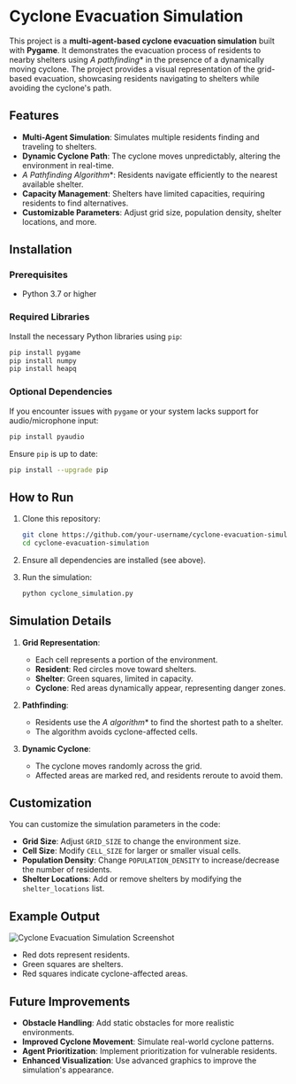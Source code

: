 # Cyclone Evacuation Simulation

This project is a **multi-agent-based cyclone evacuation simulation** built with **Pygame**. It demonstrates the evacuation process of residents to nearby shelters using **A* pathfinding** in the presence of a dynamically moving cyclone. The project provides a visual representation of the grid-based evacuation, showcasing residents navigating to shelters while avoiding the cyclone's path.

## Features

- **Multi-Agent Simulation**: Simulates multiple residents finding and traveling to shelters.
- **Dynamic Cyclone Path**: The cyclone moves unpredictably, altering the environment in real-time.
- **A* Pathfinding Algorithm**: Residents navigate efficiently to the nearest available shelter.
- **Capacity Management**: Shelters have limited capacities, requiring residents to find alternatives.
- **Customizable Parameters**: Adjust grid size, population density, shelter locations, and more.

## Installation

### Prerequisites

- Python 3.7 or higher

### Required Libraries

Install the necessary Python libraries using `pip`:

```bash
pip install pygame
pip install numpy
pip install heapq
```

### Optional Dependencies

If you encounter issues with `pygame` or your system lacks support for audio/microphone input:

```bash
pip install pyaudio
```

Ensure `pip` is up to date:

```bash
pip install --upgrade pip
```

## How to Run

1. Clone this repository:

   ```bash
   git clone https://github.com/your-username/cyclone-evacuation-simulation.git
   cd cyclone-evacuation-simulation
   ```

2. Ensure all dependencies are installed (see above).

3. Run the simulation:

   ```bash
   python cyclone_simulation.py
   ```

## Simulation Details

1. **Grid Representation**:
   - Each cell represents a portion of the environment.
   - **Resident**: Red circles move toward shelters.
   - **Shelter**: Green squares, limited in capacity.
   - **Cyclone**: Red areas dynamically appear, representing danger zones.

2. **Pathfinding**:
   - Residents use the **A* algorithm** to find the shortest path to a shelter.
   - The algorithm avoids cyclone-affected cells.

3. **Dynamic Cyclone**:
   - The cyclone moves randomly across the grid.
   - Affected areas are marked red, and residents reroute to avoid them.

## Customization

You can customize the simulation parameters in the code:

- **Grid Size**: Adjust `GRID_SIZE` to change the environment size.
- **Cell Size**: Modify `CELL_SIZE` for larger or smaller visual cells.
- **Population Density**: Change `POPULATION_DENSITY` to increase/decrease the number of residents.
- **Shelter Locations**: Add or remove shelters by modifying the `shelter_locations` list.

## Example Output

![Cyclone Evacuation Simulation Screenshot](example.png)

- Red dots represent residents.
- Green squares are shelters.
- Red squares indicate cyclone-affected areas.

## Future Improvements

- **Obstacle Handling**: Add static obstacles for more realistic environments.
- **Improved Cyclone Movement**: Simulate real-world cyclone patterns.
- **Agent Prioritization**: Implement prioritization for vulnerable residents.
- **Enhanced Visualization**: Use advanced graphics to improve the simulation's appearance.
